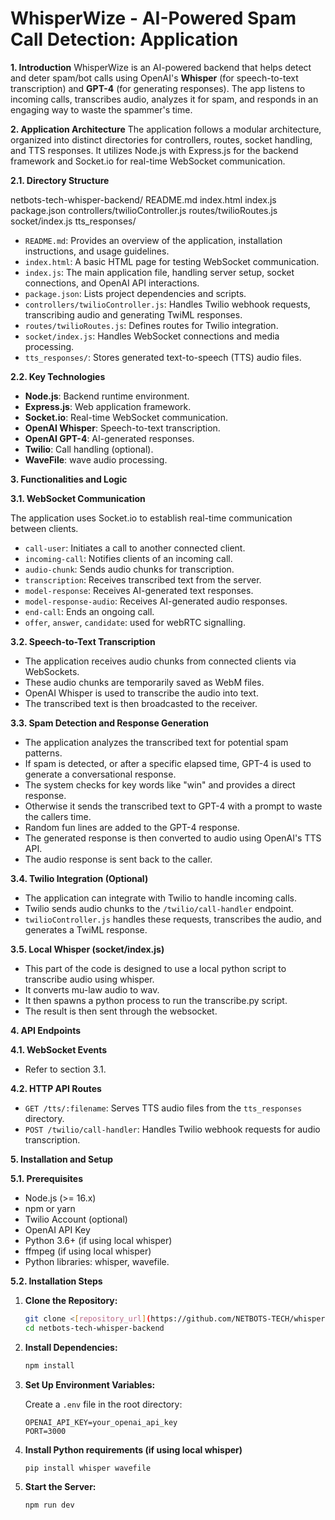 # WhisperWize - AI-Powered Spam Call Detection: Application 

**1. Introduction**
WhisperWize is an AI-powered backend that helps detect and deter spam/bot calls using OpenAI's **Whisper** (for speech-to-text transcription) and **GPT-4** (for generating responses). The app listens to incoming calls, transcribes audio, analyzes it for spam, and responds in an engaging way to waste the spammer's time.

**2. Application Architecture**
The application follows a modular architecture, organized into distinct directories for controllers, routes, socket handling, and TTS responses. It utilizes Node.js with Express.js for the backend framework and Socket.io for real-time WebSocket communication.

**2.1. Directory Structure**


netbots-tech-whisper-backend/
README.md
index.html
index.js
package.json
controllers/twilioController.js
routes/twilioRoutes.js
socket/index.js
tts_responses/

* `README.md`: Provides an overview of the application, installation instructions, and usage guidelines.
* `index.html`: A basic HTML page for testing WebSocket communication.
* `index.js`: The main application file, handling server setup, socket connections, and OpenAI API interactions.
* `package.json`: Lists project dependencies and scripts.
* `controllers/twilioController.js`: Handles Twilio webhook requests, transcribing audio and generating TwiML responses.
* `routes/twilioRoutes.js`: Defines routes for Twilio integration.
* `socket/index.js`: Handles WebSocket connections and media processing.
* `tts_responses/`: Stores generated text-to-speech (TTS) audio files.

**2.2. Key Technologies**

* **Node.js**: Backend runtime environment.
* **Express.js**: Web application framework.
* **Socket.io**: Real-time WebSocket communication.
* **OpenAI Whisper**: Speech-to-text transcription.
* **OpenAI GPT-4**: AI-generated responses.
* **Twilio**: Call handling (optional).
* **WaveFile**: wave audio processing.

**3. Functionalities and Logic**

**3.1. WebSocket Communication**

The application uses Socket.io to establish real-time communication between clients.

* `call-user`: Initiates a call to another connected client.
* `incoming-call`: Notifies clients of an incoming call.
* `audio-chunk`: Sends audio chunks for transcription.
* `transcription`: Receives transcribed text from the server.
* `model-response`: Receives AI-generated text responses.
* `model-response-audio`: Receives AI-generated audio responses.
* `end-call`: Ends an ongoing call.
* `offer`, `answer`, `candidate`: used for webRTC signalling.

**3.2. Speech-to-Text Transcription**

* The application receives audio chunks from connected clients via WebSockets.
* These audio chunks are temporarily saved as WebM files.
* OpenAI Whisper is used to transcribe the audio into text.
* The transcribed text is then broadcasted to the receiver.

**3.3. Spam Detection and Response Generation**

* The application analyzes the transcribed text for potential spam patterns.
* If spam is detected, or after a specific elapsed time, GPT-4 is used to generate a conversational response.
* The system checks for key words like "win" and provides a direct response.
* Otherwise it sends the transcribed text to GPT-4 with a prompt to waste the callers time.
* Random fun lines are added to the GPT-4 response.
* The generated response is then converted to audio using OpenAI's TTS API.
* The audio response is sent back to the caller.

**3.4. Twilio Integration (Optional)**

* The application can integrate with Twilio to handle incoming calls.
* Twilio sends audio chunks to the `/twilio/call-handler` endpoint.
* `twilioController.js` handles these requests, transcribes the audio, and generates a TwiML response.

**3.5. Local Whisper (socket/index.js)**

* This part of the code is designed to use a local python script to transcribe audio using whisper.
* It converts mu-law audio to wav.
* It then spawns a python process to run the transcribe.py script.
* The result is then sent through the websocket.

**4. API Endpoints**

**4.1. WebSocket Events**

* Refer to section 3.1.

**4.2. HTTP API Routes**

* `GET /tts/:filename`: Serves TTS audio files from the `tts_responses` directory.
* `POST /twilio/call-handler`: Handles Twilio webhook requests for audio transcription.

**5. Installation and Setup**

**5.1. Prerequisites**

* Node.js (>= 16.x)
* npm or yarn
* Twilio Account (optional)
* OpenAI API Key
* Python 3.6+ (if using local whisper)
* ffmpeg (if using local whisper)
* Python libraries: whisper, wavefile.

**5.2. Installation Steps**

1.  **Clone the Repository:**

    ```bash
    git clone <[repository_url](https://github.com/NETBOTS-TECH/whisper-backend)>
    cd netbots-tech-whisper-backend
    ```

2.  **Install Dependencies:**

    ```bash
    npm install
    ```

3.  **Set Up Environment Variables:**

    Create a `.env` file in the root directory:

    ```
    OPENAI_API_KEY=your_openai_api_key
    PORT=3000
    ```

4.  **Install Python requirements (if using local whisper)**

    ```bash
    pip install whisper wavefile
    ```

5.  **Start the Server:**

    ```bash
    npm run dev
    ```

